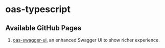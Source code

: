 # oas-typescript

## Available GitHub Pages

1. [oas-swagger-ui](https://imballinst.github.io/oas-typescript/oas-swagger-ui/), an enhanced Swagger UI to show richer experience.
